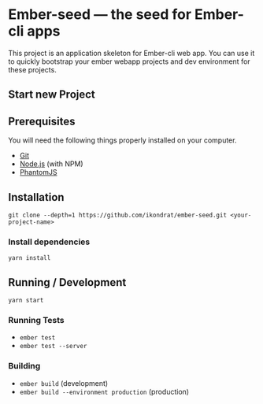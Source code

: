 # Ember-seed  — the seed for Ember-cli apps

This project is an application skeleton for Ember-cli web app. 
You can use it to quickly bootstrap your ember webapp projects and dev environment for these projects.

## Start new Project

## Prerequisites

You will need the following things properly installed on your computer.

* [Git](https://git-scm.com/)
* [Node.js](https://nodejs.org/) (with NPM)
* [PhantomJS](http://phantomjs.org/)

## Installation
```
git clone --depth=1 https://github.com/ikondrat/ember-seed.git <your-project-name>
```

### Install dependencies
`yarn install`

## Running / Development
`yarn start`

### Running Tests

* `ember test`
* `ember test --server`

### Building

* `ember build` (development)
* `ember build --environment production` (production)

